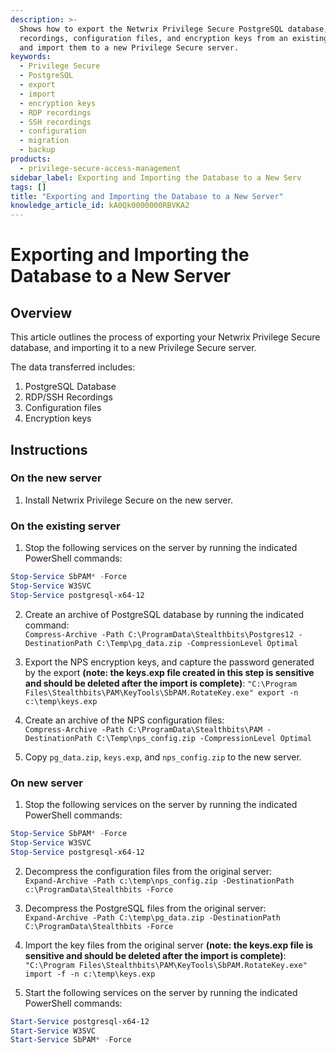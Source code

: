 ```yaml
---
description: >-
  Shows how to export the Netwrix Privilege Secure PostgreSQL database, RDP/SSH
  recordings, configuration files, and encryption keys from an existing server
  and import them to a new Privilege Secure server.
keywords:
  - Privilege Secure
  - PostgreSQL
  - export
  - import
  - encryption keys
  - RDP recordings
  - SSH recordings
  - configuration
  - migration
  - backup
products:
  - privilege-secure-access-management
sidebar_label: Exporting and Importing the Database to a New Serv
tags: []
title: "Exporting and Importing the Database to a New Server"
knowledge_article_id: kA0Qk0000000RBVKA2
---
```


# Exporting and Importing the Database to a New Server

## Overview
This article outlines the process of exporting your Netwrix Privilege Secure database, and importing it to a new Privilege Secure server.

The data transferred includes:

1. PostgreSQL Database
2. RDP/SSH Recordings
3. Configuration files
4. Encryption keys

## Instructions

### On the new server
1. Install Netwrix Privilege Secure on the new server.

### On the existing server
1. Stop the following services on the server by running the indicated PowerShell commands:

```powershell
Stop-Service SbPAM* -Force
Stop-Service W3SVC
Stop-Service postgresql-x64-12
```

2. Create an archive of PostgreSQL database by running the indicated command:  
`Compress-Archive -Path C:\ProgramData\Stealthbits\Postgres12 -DestinationPath C:\Temp\pg_data.zip -CompressionLevel Optimal`

3. Export the NPS encryption keys, and capture the password generated by the export **(note: the keys.exp file created in this step is sensitive and should be deleted after the import is complete)**:
`"C:\Program Files\Stealthbits\PAM\KeyTools\SbPAM.RotateKey.exe" export -n c:\temp\keys.exp`

4. Create an archive of the NPS configuration files:  
`Compress-Archive -Path C:\ProgramData\Stealthbits\PAM -DestinationPath C:\Temp\nps_config.zip -CompressionLevel Optimal`

5. Copy `pg_data.zip`, `keys.exp`, and `nps_config.zip` to the new server.

### On new server
1. Stop the following services on the server by running the indicated PowerShell commands:

```powershell
Stop-Service SbPAM* -Force
Stop-Service W3SVC
Stop-Service postgresql-x64-12
```

2. Decompress the configuration files from the original server:  
`Expand-Archive -Path c:\temp\nps_config.zip -DestinationPath c:\ProgramData\Stealthbits -Force`

3. Decompress the PostgreSQL files from the original server:  
`Expand-Archive -Path C:\temp\pg_data.zip -DestinationPath C:\ProgramData\Stealthbits -Force`

4. Import the key files from the original server **(note: the keys.exp file is sensitive and should be deleted after the import is complete)**:  
`"C:\Program Files\Stealthbits\PAM\KeyTools\SbPAM.RotateKey.exe" import -f -n c:\temp\keys.exp`

5. Start the following services on the server by running the indicated PowerShell commands:

```powershell
Start-Service postgresql-x64-12
Start-Service W3SVC
Start-Service SbPAM* -Force
```
